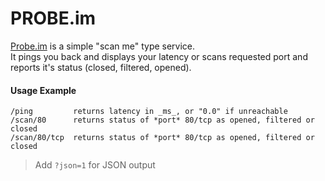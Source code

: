 PROBE.im
========

[Probe.im](http://probe.im/ping?json=1) is a simple "scan me" type service.  
It pings you back and displays your latency or scans requested port and reports it's status (closed, filtered, opened).

#### Usage Example

    /ping         returns latency in _ms_, or "0.0" if unreachable
    /scan/80      returns status of *port* 80/tcp as opened, filtered or closed
    /scan/80/tcp  returns status of *port* 80/tcp as opened, filtered or closed

> Add `?json=1` for JSON output
